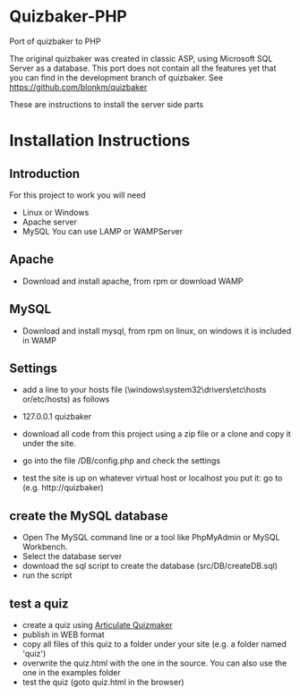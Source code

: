 # Quizbaker-PHP
Port of quizbaker to PHP

The original quizbaker was created in classic ASP, using Microsoft SQL Server as a database. This port does not contain all the features yet that you can find in the development branch of quizbaker.
See https://github.com/blonkm/quizbaker

These are instructions to install the server side parts 

# Installation Instructions

## Introduction

For this project to work you will need 

*   Linux or Windows
*   Apache server
*   MySQL
You can use LAMP or WAMPServer

## Apache
*   Download and install apache, from rpm or download WAMP

## MySQL
*   Download and install mysql, from rpm on linux, on windows it is included in WAMP

## Settings
*   add a line to your hosts file (\windows\system32\drivers\etc\hosts or/etc/hosts) as follows
*   127.0.0.1 quizbaker

*   download all code from this project using a zip file or a clone and copy it under the site.
*   go into the file /DB/config.php and check the settings
*   test the site is up on whatever virtual host or localhost you put it: go to (e.g. http://quizbaker)

## create the MySQL database
*   Open The MySQL command line or a tool like PhpMyAdmin or MySQL Workbench.
*   Select the database server
*   download the sql script to create the database (src/DB/createDB.sql)
*   run the script 

## test a quiz
*   create a quiz using [Articulate Quizmaker](http://www.articulate.com/)
*   publish in WEB format
*   copy all files of this quiz to a folder under your site (e.g. a folder named 'quiz')
*   overwrite the quiz.html with the one in the source. You can also use the one in the examples folder
*   test the quiz (goto quiz.html in the browser)

